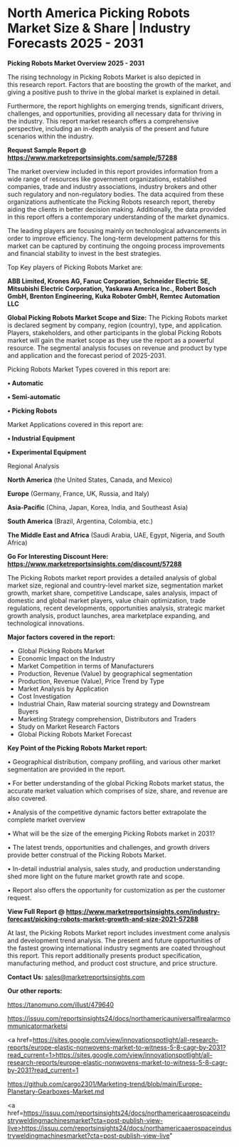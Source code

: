 # North America Picking Robots Market Size & Share | Industry Forecasts 2025 - 2031

<Strong> Picking Robots Market Overview 2025 - 2031</strong>

The rising technology in Picking Robots Market is also depicted in this research report. Factors that are boosting the growth of the market, and giving a positive push to thrive in the global market is explained in detail.

Furthermore, the report highlights on emerging trends, significant drivers, challenges, and opportunities, providing all necessary data for thriving in the industry. This report market research offers a comprehensive perspective, including an in-depth analysis of the present and future scenarios within the industry.

<strong>Request Sample Report @ <a href=https://www.marketreportsinsights.com/sample/57288>https://www.marketreportsinsights.com/sample/57288</a></strong>

The market overview included in this report provides information from a wide range of resources like government organizations, established companies, trade and industry associations, industry brokers and other such regulatory and non-regulatory bodies. The data acquired from these organizations authenticate the Picking Robots research report, thereby aiding the clients in better decision making. Additionally, the data provided in this report offers a contemporary understanding of the market dynamics.

The leading players are focusing mainly on technological advancements in order to improve efficiency. The long-term development patterns for this market can be captured by continuing the ongoing process improvements and financial stability to invest in the best strategies.

Top Key players of Picking Robots Market are:

<strong>ABB Limited, Krones AG, Fanuc Corporation, Schneider Electric SE, Mitsubishi Electric Corporation, Yaskawa America Inc., Robert Bosch GmbH, Brenton Engineering, Kuka Roboter GmbH, Remtec Automation LLC</strong>

<strong><b>Global Picking Robots Market Scope and Size:</b></strong>
The Picking Robots market is declared segment by company, region (country), type, and application. Players, stakeholders, and other participants in the global Picking Robots market will gain the market scope as they use the report as a powerful resource. The segmental analysis focuses on revenue and product by type and application and the forecast period of 2025-2031.

Picking Robots Market Types covered in this report are:

<strong>• Automatic

• Semi-automatic

• Picking Robots</strong>

Market Applications covered in this report are:

<strong>• Industrial Equipment

• Experimental Equipment</strong> 

Regional Analysis

<strong>North America</strong> (the United States, Canada, and Mexico)

<strong>Europe</strong> (Germany, France, UK, Russia, and Italy)

<strong>Asia-Pacific</strong> (China, Japan, Korea, India, and Southeast Asia)

<strong>South America</strong> (Brazil, Argentina, Colombia, etc.)

<strong>The Middle East and Africa</strong> (Saudi Arabia, UAE, Egypt, Nigeria, and South Africa)

<strong>Go For Interesting Discount Here: <a href=https://www.marketreportsinsights.com/discount/57288>https://www.marketreportsinsights.com/discount/57288</a></strong>

The Picking Robots market report provides a detailed analysis of global market size, regional and country-level market size, segmentation market growth, market share, competitive Landscape, sales analysis, impact of domestic and global market players, value chain optimization, trade regulations, recent developments, opportunities analysis, strategic market growth analysis, product launches, area marketplace expanding, and technological innovations.

<strong><b>Major factors covered in the report:</b></strong>
<ul>
  <li>Global Picking Robots Market </li>
  <li>Economic Impact on the Industry</li>
  <li>Market Competition in terms of Manufacturers</li>
  <li>Production, Revenue (Value) by geographical segmentation</li>
  <li>Production, Revenue (Value), Price Trend by Type</li>
  <li>Market Analysis by Application</li>
  <li>Cost Investigation</li>
  <li>Industrial Chain, Raw material sourcing strategy and Downstream Buyers</li>
  <li>Marketing Strategy comprehension, Distributors and Traders</li>
  <li>Study on Market Research Factors</li>
  <li>Global Picking Robots Market Forecast</li>
</ul>

<strong><b>Key Point of the Picking Robots Market report:</b></strong>

• Geographical distribution, company profiling, and various other market segmentation are provided in the report.

• For better understanding of the global Picking Robots market status, the accurate market valuation which comprises of size, share, and revenue are also covered.

• Analysis of the competitive dynamic factors better extrapolate the complete market overview

• What will be the size of the emerging Picking Robots market in 2031?

• The latest trends, opportunities and challenges, and growth drivers provide better construal of the Picking Robots Market.

• In-detail industrial analysis, sales study, and production understanding shed more light on the future market growth rate and scope.

• Report also offers the opportunity for customization as per the customer request.

<strong><b>View Full Report @ <a href=https://www.marketreportsinsights.com/industry-forecast/picking-robots-market-growth-and-size-2021-57288>https://www.marketreportsinsights.com/industry-forecast/picking-robots-market-growth-and-size-2021-57288</a></b></strong>


At last, the Picking Robots Market report includes investment come analysis and development trend analysis. The present and future opportunities of the fastest growing international industry segments are coated throughout this report. This report additionally presents product specification, manufacturing method, and product cost structure, and price structure.

<strong>Contact Us:</strong>
sales@marketreportsinsights.com

<strong>Our other reports:</strong>

<a href=https://tanomuno.com/illust/479640>https://tanomuno.com/illust/479640</a>

<a href=https://issuu.com/reportsinsights24/docs/northamericauniversalfirealarmcommunicatormarketsi>https://issuu.com/reportsinsights24/docs/northamericauniversalfirealarmcommunicatormarketsi</a>

<a href=https://sites.google.com/view/innovationspotlight/all-research-reports/europe-elastic-nonwovens-market-to-witness-5-8-cagr-by-2031?read_current=1>https://sites.google.com/view/innovationspotlight/all-research-reports/europe-elastic-nonwovens-market-to-witness-5-8-cagr-by-2031?read_current=1</a>

<a href=https://github.com/cargo2301/Marketing-trend/blob/main/Europe-Planetary-Gearboxes-Market.md>https://github.com/cargo2301/Marketing-trend/blob/main/Europe-Planetary-Gearboxes-Market.md</a>

<a href=https://issuu.com/reportsinsights24/docs/northamericaaerospaceindustryweldingmachinesmarket?cta=post-publish-view-live>https://issuu.com/reportsinsights24/docs/northamericaaerospaceindustryweldingmachinesmarket?cta=post-publish-view-live</a>"
